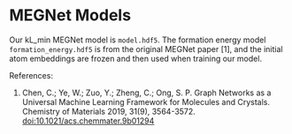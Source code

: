 # MEGNet Models

Our kL\_min MEGNet model is `model.hdf5`. The formation energy model `formation_energy.hdf5` is from the original MEGNet paper [1], and the initial atom embeddings are frozen and then used when training our model.

References:

1. Chen, C.; Ye, W.; Zuo, Y.; Zheng, C.; Ong, S. P. Graph Networks as a
   Universal Machine Learning Framework for Molecules and Crystals. Chemistry
   of Materials 2019, 31(9), 3564-3572.
   [doi:10.1021/acs.chemmater.9b01294](https://doi.org/10.1021/acs.chemmater.9b01294)
